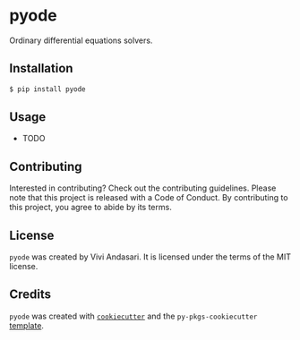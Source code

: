 # pyode

Ordinary differential equations solvers.

## Installation

```bash
$ pip install pyode
```

## Usage

- TODO

## Contributing

Interested in contributing? Check out the contributing guidelines. Please note that this project is released with a Code of Conduct. By contributing to this project, you agree to abide by its terms.

## License

`pyode` was created by Vivi Andasari. It is licensed under the terms of the MIT license.

## Credits

`pyode` was created with [`cookiecutter`](https://cookiecutter.readthedocs.io/en/latest/) and the `py-pkgs-cookiecutter` [template](https://github.com/py-pkgs/py-pkgs-cookiecutter).
